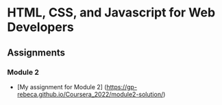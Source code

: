 # HTML, CSS, and Javascript for Web Developers


## Assignments
### Module 2

- [My assignment for Module 2] (https://gp-rebeca.github.io/Coursera_2022/module2-solution/)

